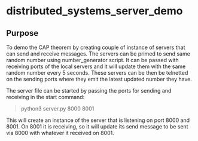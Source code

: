 # distributed_systems_server_demo

## Purpose

To demo the CAP theorem by creating couple of instance of servers that can send and receive messages.
The servers can be primed to send same random number using number_generator script. It can be passed with receiving ports of the local servers and it will update them with the same random number every 5 seconds.
These servers can be then be telnetted on the sending ports where they emit the latest updated number they have.

The server file can be started by passing the ports for sending and receiving in the start command:
>python3 server.py 8000 8001

This will create an instance of the server that is listening on port 8000 and 8001. On 8001 it is receiving, so it will update its send message to be sent via 8000 with whatever it received on 8001.

